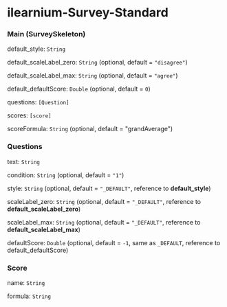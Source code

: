# ilearnium-Survey-Standard


### Main (SurveySkeleton)

default_style: ```String```

default_scaleLabel_zero: ```String``` (optional, default = ```"disagree"```)

default_scaleLabel_max:  ```String``` (optional, default = ```"agree"```)

default_defaultScore: ```Double``` (optional, default = ```0```)

questions: ```[Question]```

scores: ```[score]```

scoreFormula: ```String``` (optional, default = "grandAverage")

### Questions

text: ```String```

condition: ```String``` (optional, default = ```"1"```)

style: ```String``` (optional, default = ```"_DEFAULT"```, reference to **default_style**)

scaleLabel_zero: ```String``` (optional, default = ```"_DEFAULT"```, reference to **default_scaleLabel_zero**)

scaleLabel_max: ```String``` (optional, default = ```"_DEFAULT"```, reference to **default_scaleLabel_max**)

defaultScore: ```Double``` (optional, default = ```-1```, same as ```_DEFAULT```, reference to default_defaultScore)

### Score

name: ```String```

formula: ```String```
